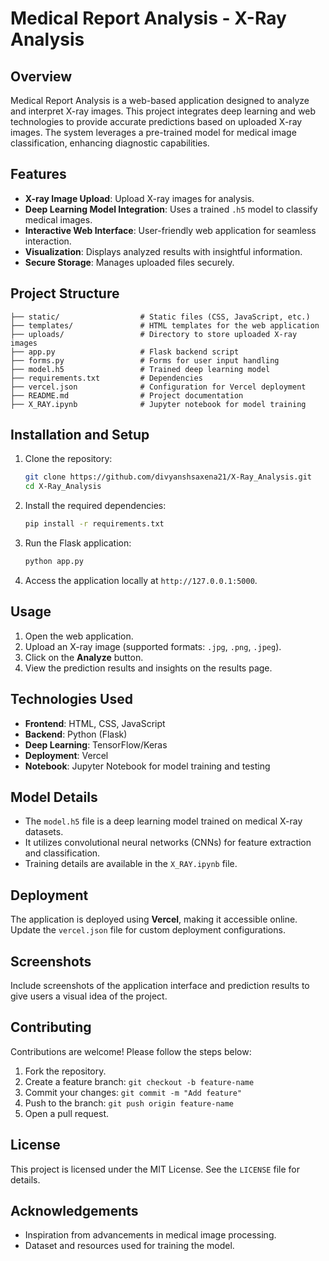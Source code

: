 # Medical Report Analysis - X-Ray Analysis

## Overview

Medical Report Analysis is a web-based application designed to analyze and interpret X-ray images. This project integrates deep learning and web technologies to provide accurate predictions based on uploaded X-ray images. The system leverages a pre-trained model for medical image classification, enhancing diagnostic capabilities.

## Features

- **X-ray Image Upload**: Upload X-ray images for analysis.
- **Deep Learning Model Integration**: Uses a trained `.h5` model to classify medical images.
- **Interactive Web Interface**: User-friendly web application for seamless interaction.
- **Visualization**: Displays analyzed results with insightful information.
- **Secure Storage**: Manages uploaded files securely.

## Project Structure

```
├── static/                  # Static files (CSS, JavaScript, etc.)
├── templates/               # HTML templates for the web application
├── uploads/                 # Directory to store uploaded X-ray images
├── app.py                   # Flask backend script
├── forms.py                 # Forms for user input handling
├── model.h5                 # Trained deep learning model
├── requirements.txt         # Dependencies
├── vercel.json              # Configuration for Vercel deployment
├── README.md                # Project documentation
├── X_RAY.ipynb              # Jupyter notebook for model training
```

## Installation and Setup

1. Clone the repository:
   ```bash
   git clone https://github.com/divyanshsaxena21/X-Ray_Analysis.git
   cd X-Ray_Analysis
   ```

2. Install the required dependencies:
   ```bash
   pip install -r requirements.txt
   ```

3. Run the Flask application:
   ```bash
   python app.py
   ```

4. Access the application locally at `http://127.0.0.1:5000`.

## Usage

1. Open the web application.
2. Upload an X-ray image (supported formats: `.jpg`, `.png`, `.jpeg`).
3. Click on the **Analyze** button.
4. View the prediction results and insights on the results page.

## Technologies Used

- **Frontend**: HTML, CSS, JavaScript
- **Backend**: Python (Flask)
- **Deep Learning**: TensorFlow/Keras
- **Deployment**: Vercel
- **Notebook**: Jupyter Notebook for model training and testing

## Model Details

- The `model.h5` file is a deep learning model trained on medical X-ray datasets.
- It utilizes convolutional neural networks (CNNs) for feature extraction and classification.
- Training details are available in the `X_RAY.ipynb` file.

## Deployment

The application is deployed using **Vercel**, making it accessible online. Update the `vercel.json` file for custom deployment configurations.

## Screenshots

Include screenshots of the application interface and prediction results to give users a visual idea of the project.

## Contributing

Contributions are welcome! Please follow the steps below:

1. Fork the repository.
2. Create a feature branch: `git checkout -b feature-name`
3. Commit your changes: `git commit -m "Add feature"`
4. Push to the branch: `git push origin feature-name`
5. Open a pull request.

## License

This project is licensed under the MIT License. See the `LICENSE` file for details.

## Acknowledgements

- Inspiration from advancements in medical image processing.
- Dataset and resources used for training the model.


